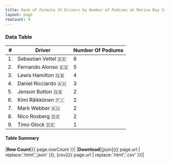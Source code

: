 ```yaml
---
title: Rank of Formula 1® Drivers by Number of Podiums at Marina Bay Street Circuit
layout: page
rowCount: 9
---
```


<canvas id="chart" width="400" height="180"></canvas>
<script>
var data = {
    "datasets": [
        {
            "backgroundColor": [
                "#f3a935",
                "#f3a935",
                "#f3a935",
                "#f3a935",
                "#f3a935",
                "#f3a935",
                "#f3a935",
                "#f3a935",
                "#f3a935"
            ],
            "borderColor": [
                "#f68639",
                "#f68639",
                "#f68639",
                "#f68639",
                "#f68639",
                "#f68639",
                "#f68639",
                "#f68639",
                "#f68639"
            ],
            "borderWidth": 1,
            "data": [
                6.0,
                5.0,
                4.0,
                3.0,
                2.0,
                2.0,
                2.0,
                2.0,
                1.0
            ],
            "label": "Number Of Podiums"
        }
    ],
    "labels": [
        "Sebastian Vettel",
        "Fernando Alonso",
        "Lewis Hamilton",
        "Daniel Ricciardo",
        "Jenson Button",
        "Kimi Räikkönen",
        "Mark Webber",
        "Nico Rosberg",
        "Timo Glock"
    ]
};
var options = {
  legend: {
    display: false
  },
  scales: {
    xAxes: [{
      ticks: {
        beginAtZero: true,
        maxRotation: 180,
        display: window.innerWidth > 800
      }
    }],
    yAxes: [{
      ticks: {
        beginAtZero: true
      }
    }]
  },
  onResize: function(chart, size) {
    chart.options.scales.xAxes[0].ticks.display = size.width > 800;
  }
};
var chart = new Chart("chart", {
    data: data,
    type: 'bar',
    options: options
});
</script>

<!-- div id="chart-navigation">
<button onclick="window.location = chart.toBase64Image();">Save as Image</button>
<button onclick="window.location = chart.toBase64Image();">Hello</button>
<button onclick="window.location = chart.toBase64Image();">Hello</button>
<select>
<option>one</option>
<option>two</option>
<option>three</option>
</select>
</div -->




### Data Table

| # | Driver | Number Of Podiums |
|--|--|--|
| 1. | Sebastian Vettel 🇩🇪 | 6 |
| 2. | Fernando Alonso 🇪🇸 | 5 |
| 3. | Lewis Hamilton 🇬🇧 | 4 |
| 4. | Daniel Ricciardo 🇦🇺 | 3 |
| 5. | Jenson Button 🇬🇧 | 2 |
| 6. | Kimi Räikkönen 🇫🇮 | 2 |
| 7. | Mark Webber 🇦🇺 | 2 |
| 8. | Nico Rosberg 🇩🇪 | 2 |
| 9. | Timo Glock 🇩🇪 | 1 |

#### Table Summary

|**Row Count**|{{ page.rowCount }}|
|**Download**|[json]({{ page.url | replace:'.html','.json' }}), [csv]({{ page.url | replace:'.html','.csv' }})|
